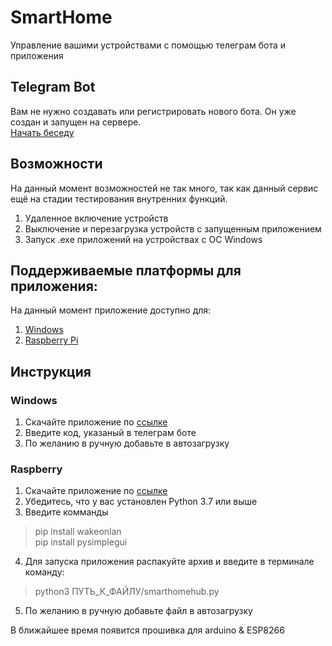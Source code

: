 # SmartHome
Управление вашими устройствами с помощью телеграм бота и приложения

## Telegram Bot
Вам не нужно создавать или регистрировать нового бота. Он уже создан и запущен на сервере.  
[Начать беседу](https://t.me/tsmarthomebot)

## Возможности
На данный момент возможностей не так много, так как данный сервис ещё на стадии тестирования внутренних функций.

1) Удаленное включение устройств
2) Выключение и перезагрузка устройств с запущенным приложением
3) Запуск .exe приложений на устройствах с ОС Windows

## Поддерживаемые платформы для приложения:
На данный момент приложение доступно для:  
1. [Windows](https://github.com/zeinlol/SmartHome/raw/main/SmartHome.exe)
2. [Raspberry Pi](https://downgit.github.io/#/home?url=https://github.com/zeinlol/SmartHome/blob/main/smarthomehub.py)

## Инструкция  
### Windows  
1) Скачайте приложение по [ссылке](https://github.com/zeinlol/SmartHome/raw/main/SmartHome.exe)
2) Введите код, указаный в телеграм боте
3) По желанию в ручную добавьте в автозагрузку  
### Raspberry
1) Скачайте приложение по [ссылке](https://downgit.github.io/#/home?url=https://github.com/zeinlol/SmartHome/blob/main/smarthomehub.py)
2) Убедитесь, что у вас установлен Python 3.7 или выше
3) Введите комманды  
> pip install wakeonlan   
> pip install pysimplegui
4) Для запуска приложения распакуйте архив и введите в терминале команду: 
> python3 ПУТЬ_К_ФАЙЛУ/smarthomehub.py
5) По желанию в ручную добавьте файл в автозагрузку

В ближайшее время появится прошивка для arduino & ESP8266
